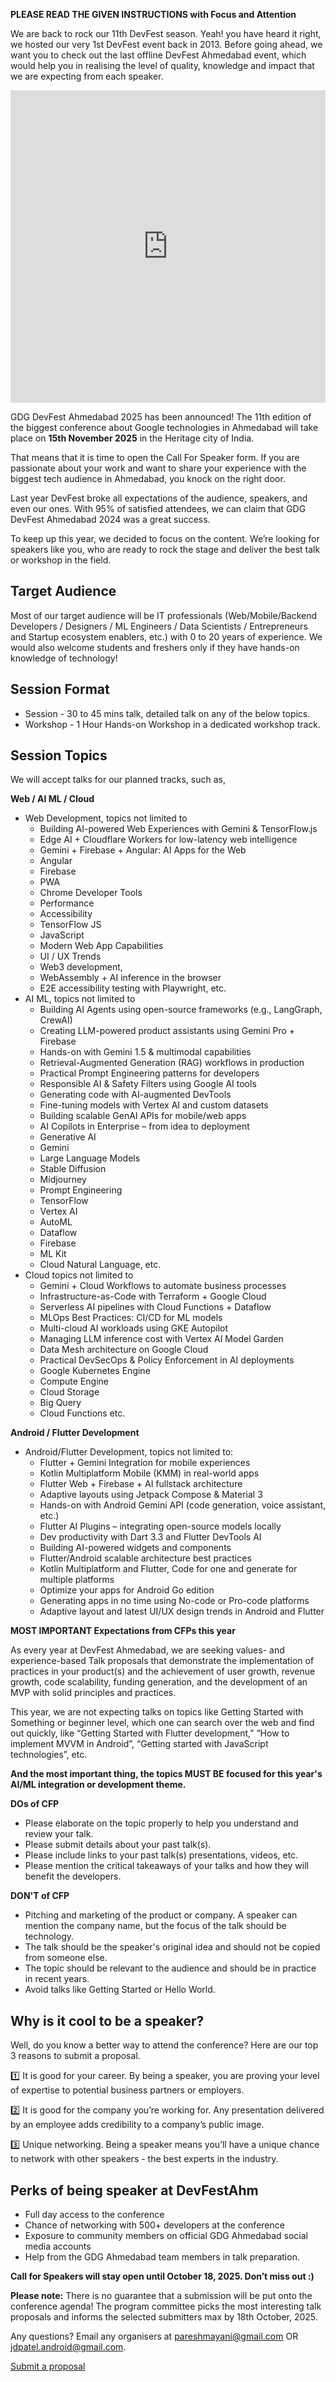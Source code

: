 **PLEASE READ THE GIVEN INSTRUCTIONS with Focus and Attention**

We are back to rock our 11th DevFest season. Yeah! you have heard it right, we hosted our very 1st DevFest event back in 2013. Before going ahead, we want you to check out the last offline DevFest Ahmedabad event, which would help you in realising the level of quality, knowledge and impact that we are expecting from each speaker.

<iframe width="100%" height="500" src="https://www.youtube.com/embed/RgWpVWw-Hh8" frameborder="0" allowfullscreen></iframe>

GDG DevFest Ahmedabad 2025 has been announced! The 11th edition of the biggest conference about Google technologies in Ahmedabad will take place on **15th November 2025** in the Heritage city of India.

That means that it is time to open the Call For Speaker form. If you are passionate about your work and want to share your experience with the biggest tech audience in Ahmedabad, you knock on the right door.

Last year DevFest broke all expectations of the audience, speakers, and even our ones. With 95% of satisfied attendees, we can claim that GDG DevFest Ahmedabad 2024 was a great success.

To keep up this year, we decided to focus on the content. We’re looking for speakers like you, who are ready to rock the stage and deliver the best talk or workshop in the field.

## Target Audience

Most of our target audience will be IT professionals (Web/Mobile/Backend Developers / Designers / ML Engineers / Data Scientists / Entrepreneurs and Startup ecosystem enablers, etc.) with 0 to 20 years of experience. We would also welcome students and freshers only if they have hands-on knowledge of technology!

## Session Format

- Session - 30 to 45 mins talk, detailed talk on any of the below topics.
- Workshop - 1 Hour Hands-on Workshop in a dedicated workshop track.

## Session Topics

We will accept talks for our planned tracks, such as,

**Web / AI ML / Cloud**
  
- Web Development, topics not limited to 
  - Building AI-powered Web Experiences with Gemini & TensorFlow.js 
  - Edge AI + Cloudflare Workers for low-latency web intelligence 
  - Gemini + Firebase + Angular: AI Apps for the Web 
  - Angular 
  - Firebase 
  - PWA 
  - Chrome Developer Tools 
  - Performance 
  - Accessibility 
  - TensorFlow JS 
  - JavaScript 
  - Modern Web App Capabilities 
  - UI / UX Trends 
  - Web3 development, 
  - WebAssembly + AI inference in the browser 
  - E2E accessibility testing with Playwright, etc. 
- AI ML, topics not limited to 
    - Building AI Agents using open-source frameworks (e.g., LangGraph, CrewAI) 
    - Creating LLM-powered product assistants using Gemini Pro + Firebase 
    - Hands-on with Gemini 1.5 & multimodal capabilities 
    - Retrieval-Augmented Generation (RAG) workflows in production 
    - Practical Prompt Engineering patterns for developers 
    - Responsible AI & Safety Filters using Google AI tools 
    - Generating code with AI-augmented DevTools 
    - Fine-tuning models with Vertex AI and custom datasets 
    - Building scalable GenAI APIs for mobile/web apps 
    - AI Copilots in Enterprise – from idea to deployment 
    - Generative AI 
    - Gemini 
    - Large Language Models 
    - Stable Diffusion 
    - Midjourney 
    - Prompt Engineering 
    - TensorFlow 
    - Vertex AI 
    - AutoML 
    - Dataflow 
    - Firebase 
    - ML Kit 
    - Cloud Natural Language, etc. 
- Cloud topics not limited to 
    - Gemini + Cloud Workflows to automate business processes 
    - Infrastructure-as-Code with Terraform + Google Cloud 
    - Serverless AI pipelines with Cloud Functions + Dataflow 
    - MLOps Best Practices: CI/CD for ML models 
    - Multi-cloud AI workloads using GKE Autopilot 
    - Managing LLM inference cost with Vertex AI Model Garden 
    - Data Mesh architecture on Google Cloud 
    - Practical DevSecOps & Policy Enforcement in AI deployments 
    - Google Kubernetes Engine 
    - Compute Engine 
    - Cloud Storage 
    - Big Query 
    - Cloud Functions etc. 

**Android / Flutter Development**
  
- Android/Flutter Development, topics not limited to:
    - Flutter + Gemini Integration for mobile experiences
    - Kotlin Multiplatform Mobile (KMM) in real-world apps
    - Flutter Web + Firebase + AI fullstack architecture
    - Adaptive layouts using Jetpack Compose & Material 3
    - Hands-on with Android Gemini API (code generation, voice assistant, etc.)
    - Flutter AI Plugins – integrating open-source models locally
    - Dev productivity with Dart 3.3 and Flutter DevTools AI
    - Building AI-powered widgets and components
    - Flutter/Android scalable architecture best practices
    - Kotlin Multiplatform and Flutter, Code for one and generate for multiple platforms
    - Optimize your apps for Android Go edition
    - Generating apps in no time using No-code or Pro-code platforms
    - Adaptive layout and latest UI/UX design trends in Android and Flutter

**MOST IMPORTANT Expectations from CFPs this year**

As every year at DevFest Ahmedabad, we are seeking values- and experience-based Talk proposals that demonstrate the implementation of practices in your product(s) and the achievement of user growth, revenue growth, code scalability, funding generation, and the development of an MVP with solid principles and practices.

This year, we are not expecting talks on topics like Getting Started with Something or beginner level, which one can search over the web and find out quickly, like “Getting Started with Flutter development,” “How to implement MVVM in Android”, “Getting started with JavaScript technologies”, etc.

__And the most important thing, the topics MUST BE focused for this year's AI/ML integration or development theme.__

**DOs of CFP**

- Please elaborate on the topic properly to help you understand and review your talk.
- Please submit details about your past talk(s).
- Please include links to your past talk(s) presentations, videos, etc.
- Please mention the critical takeaways of your talks and how they will benefit the developers.

**DON'T of CFP**

- Pitching and marketing of the product or company. A speaker can mention the company name, but the focus of the talk should be technology.
- The talk should be the speaker's original idea and should not be copied from someone else.
- The topic should be relevant to the audience and should be in practice in recent years.
- Avoid talks like Getting Started or Hello World.

## Why is it cool to be a speaker?

Well, do you know a better way to attend the conference? Here are our top 3 reasons to submit a proposal.

  1️⃣ It is good for your career. By being a speaker, you are proving your level of expertise to potential business partners or employers.

  2️⃣ It is good for the company you’re working for. Any presentation delivered by an employee adds credibility to a company’s public image.
  
  3️⃣ Unique networking. Being a speaker means you’ll have a unique chance to network with other speakers - the best experts in the industry.

## Perks of being speaker at DevFestAhm

- Full day access to the conference
- Chance of networking with 500+ developers at the conference
- Exposure to community members on official GDG Ahmedabad social media accounts
- Help from the GDG Ahmedabad team members in talk preparation.

**Call for Speakers will stay open until October 18, 2025. Don’t miss out :)**

**Please note:** There is no guarantee that a submission will be put onto the conference agenda! The program committee picks the most interesting talk proposals and informs the selected submitters max by 18th October, 2025.

Any questions? Email any organisers at [pareshmayani@gmail.com](mailto:pareshmayani@gmail.com)  OR [jdpatel.android@gmail.com](mailto:jdpatel.android@gmail.com).

<div layout horizontal center-justified> <a href="https://sessionize.com/gdg-ahmedabad-devfest-2025/" rel="noopener noreferrer"> <paper-button primary>Submit a proposal</paper-button> </a> </div>

